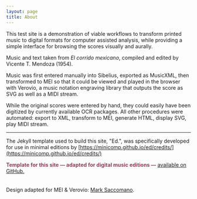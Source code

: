 ```yaml
---
layout: page
title: About
---
```


This test site is a demonstration of viable workflows to transform printed music to digital formats for computer assisted analysis, while providing a simple interface for browsing the scores visually and aurally.



Music and text taken from _El corrido mexicano_, compiled and edited by Vicente T. Mendoza (1954).

Music was first entered manually into Sibelius, exported as MusicXML, then transformed to MEI so that it could be viewed and played in the browser with Verovio, a music notation engraving library that outputs the score as SVG as well as a MIDI stream.

While the original scores were entered by hand, they could easily have been digitized by currently available OCR packages. All other procedures were automated: export to XML, transform to MEI, generate HTML, display SVG, play MIDI stream.

___

The Jekyll template used to build this site, "Ed.", was specifically developed for use in minimal editions by [https://minicomp.github.io/ed/credits/](https://minicomp.github.io/ed/credits/)

<span style="color:#903E5C">__Template for this site — adapted for digital music editions —__</span> [available on GitHub.](https://github.com/mss2221/corridosEd)
<br><br><br>
Design adapted for MEI & Verovio: [Mark Saccomano](https://mss2221.github.io/saccomano/).
